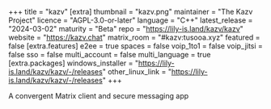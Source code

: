 +++
title = "kazv"
[extra]
thumbnail = "kazv.png"
maintainer = "The Kazv Project"
licence = "AGPL-3.0-or-later"
language = "C++"
latest_release = "2024-03-02"
maturity = "Beta"
repo = "https://lily-is.land/kazv/kazv"
website = "https://kazv.chat"
matrix_room = "#kazv:tusooa.xyz"
featured = false
[extra.features]
e2ee = true
spaces = false
voip_1to1 = false
voip_jitsi = false
sso = false
multi_account = false
multi_language = true
[extra.packages]
windows_installer = "https://lily-is.land/kazv/kazv/-/releases"
other_linux_link = "https://lily-is.land/kazv/kazv/-/releases"
+++

A convergent Matrix client and secure messaging app
